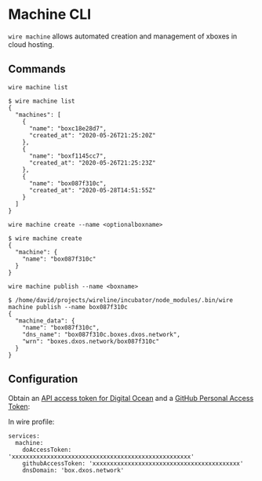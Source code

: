 # Machine CLI

`wire machine` allows automated creation and management of xboxes in cloud hosting.

## Commands

`wire machine list`

```
$ wire machine list
{
  "machines": [
    {
      "name": "boxc18e28d7",
      "created_at": "2020-05-26T21:25:20Z"
    },
    {
      "name": "boxf1145cc7",
      "created_at": "2020-05-26T21:25:23Z"
    },
    {
      "name": "box087f310c",
      "created_at": "2020-05-28T14:51:55Z"
    }
  ]
}
```

`wire machine create --name <optionalboxname>`

```
$ wire machine create
{
  "machine": {
    "name": "box087f310c"
  }
}
```

`wire machine publish --name <boxname>`

``` 
$ /home/david/projects/wireline/incubator/node_modules/.bin/wire machine publish --name box087f310c
{
  "machine_data": {
    "name": "box087f310c",
    "dns_name": "box087f310c.boxes.dxos.network",
    "wrn": "boxes.dxos.network/box087f310c"
  }
}
```

## Configuration

Obtain an [API access token for Digital Ocean](https://www.digitalocean.com/docs/apis-clis/api/create-personal-access-token/) 
and a [GitHub Personal Access Token](https://help.github.com/en/github/authenticating-to-github/creating-a-personal-access-token-for-the-command-line):

In wire profile:
```
services:
  machine:
    doAccessToken: 'xxxxxxxxxxxxxxxxxxxxxxxxxxxxxxxxxxxxxxxxxxxxxxxxxxx'
    githubAccessToken: 'xxxxxxxxxxxxxxxxxxxxxxxxxxxxxxxxxxxxxxxxxx'
    dnsDomain: 'box.dxos.network'
```
